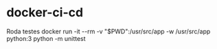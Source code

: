 # docker-ci-cd

Roda testes
docker run -it --rm -v "$PWD":/usr/src/app -w /usr/src/app python:3 python -m unittest
